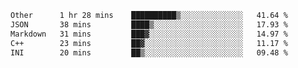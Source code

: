 <!--START_SECTION:waka-->

```txt
Other      1 hr 28 mins    ██████████▒░░░░░░░░░░░░░░   41.64 %
JSON       38 mins         ████▒░░░░░░░░░░░░░░░░░░░░   17.93 %
Markdown   31 mins         ███▓░░░░░░░░░░░░░░░░░░░░░   14.97 %
C++        23 mins         ██▓░░░░░░░░░░░░░░░░░░░░░░   11.17 %
INI        20 mins         ██▒░░░░░░░░░░░░░░░░░░░░░░   09.48 %
```

<!--END_SECTION:waka-->
